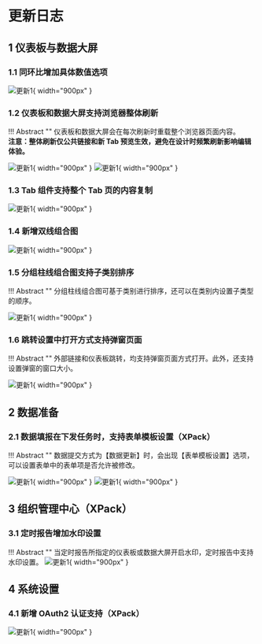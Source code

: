 # 更新日志

## 1  仪表板与数据大屏

### 1.1 同环比增加具体数值选项

![更新1](./newimg/同环比增加具体数值.png){ width="900px" }

### 1.2 仪表板和数据大屏支持浏览器整体刷新
!!! Abstract ""
    仪表板和数据大屏会在每次刷新时重载整个浏览器页面内容。  
    **注意：整体刷新仅公共链接和新 Tab 预览生效，避免在设计时频繁刷新影响编辑体验。**

![更新1](../img/dashboard_generation/仪表板刷新设置.png){ width="900px" }
![更新1](../img/dashboard_generation/数据大屏刷新设置.png){ width="900px" }

### 1.3 Tab 组件支持整个 Tab 页的内容复制

![更新1](./newimg/Tab页整页复制.gif){ width="900px" }

### 1.4 新增双线组合图

![更新1](./newimg/新增双轴组合图.png){ width="900px" }


### 1.5 分组柱线组合图支持子类别排序
!!! Abstract ""
    分组柱线组合图可基于类别进行排序，还可以在类别内设置子类型的顺序。

![更新1](./newimg/分组柱状组合图支持子类别排序.png){ width="900px" }

### 1.6 跳转设置中打开方式支持弹窗页面
!!! Abstract ""
    外部链接和仪表板跳转，均支持弹窗页面方式打开。此外，还支持设置弹窗的窗口大小。

![更新1](./newimg/跳转打开方式新增弹窗.png){ width="900px" }


## 2 数据准备

### 2.1 数据填报在下发任务时，支持表单模板设置（XPack）
!!! Abstract ""
    数据提交方式为【数据更新】时，会出现【表单模板设置】选项，可以设置表单中的表单项是否允许被修改。

![更新1](./newimg/表单模板设置.png){ width="900px" }
![更新1](./newimg/模板设置.png){ width="900px" }

## 3 组织管理中心（XPack）
### 3.1 定时报告增加水印设置
!!! Abstract ""
    当定时报告所指定的仪表板或数据大屏开启水印，定时报告中支持水印设置。
![更新1](./newimg/定时报告水印设置.png){ width="900px" }

## 4 系统设置
### 4.1 新增 OAuth2 认证支持（XPack）

![更新1](./newimg/oauth2设置.png){ width="900px" }


